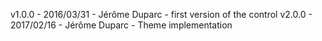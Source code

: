 v1.0.0 - 2016/03/31 - Jérôme Duparc - first version of the control
v2.0.0 - 2017/02/16 - Jérôme Duparc - Theme implementation